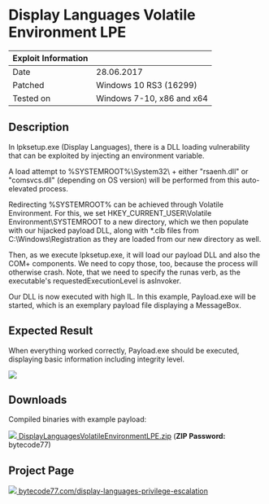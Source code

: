 # Display Languages Volatile Environment LPE

| Exploit Information |                                   |
|:------------------- |:--------------------------------- |
| Date                | 28.06.2017                        |
| Patched             | Windows 10 RS3 (16299)            |
| Tested on           | Windows 7-10, x86 and x64         |

## Description

In lpksetup.exe (Display Languages), there is a DLL loading vulnerability that can be exploited by injecting an environment variable.

A load attempt to %SYSTEMROOT%\System32\ + either "rsaenh.dll" or "comsvcs.dll" (depending on OS version) will be performed from this auto-elevated process.

Redirecting %SYSTEMROOT% can be achieved through Volatile Environment. For this, we set HKEY_CURRENT_USER\Volatile Environment\SYSTEMROOT to a new directory, which we then populate with our hijacked payload DLL, along with *.clb files from C:\Windows\Registration as they are loaded from our new directory as well.

Then, as we execute lpksetup.exe, it will load our payload DLL and also the COM+ components. We need to copy those, too, because the process will otherwise crash. Note, that we need to specify the runas verb, as the executable's requestedExecutionLevel is asInvoker.

Our DLL is now executed with high IL. In this example, Payload.exe will be started, which is an exemplary payload file displaying a MessageBox.

## Expected Result

When everything worked correctly, Payload.exe should be executed, displaying basic information including integrity level.

![](https://bytecode77.com/images/pages/display-languages-privilege-escalation/result.png)

## Downloads

Compiled binaries with example payload:

[![](http://bytecode77.com/public/fileicons/zip.png) DisplayLanguagesVolatileEnvironmentLPE.zip](https://bytecode77.com/downloads/DisplayLanguagesVolatileEnvironmentLPE.zip)
(**ZIP Password:** bytecode77)

## Project Page

[![](https://bytecode77.com/public/favicon16.png) bytecode77.com/display-languages-privilege-escalation](https://bytecode77.com/display-languages-privilege-escalation)